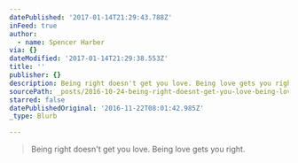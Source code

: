 ```yaml
---
datePublished: '2017-01-14T21:29:43.788Z'
inFeed: true
author:
  - name: Spencer Harber
via: {}
dateModified: '2017-01-14T21:29:38.553Z'
title: ''
publisher: {}
description: Being right doesn't get you love. Being love gets you right.
sourcePath: _posts/2016-10-24-being-right-doesnt-get-you-love-being-love-gets-you-right.md
starred: false
datePublishedOriginal: '2016-11-22T08:01:42.985Z'
_type: Blurb

---
```

> Being right doesn't get you love. Being love gets you right.